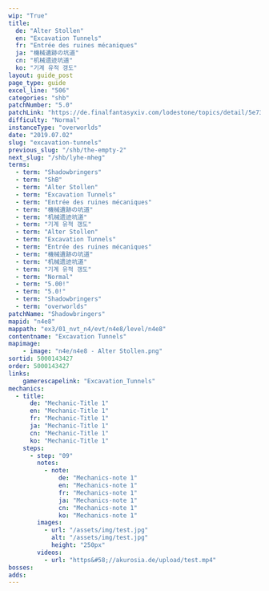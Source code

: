 ```yaml
---
wip: "True"
title:
  de: "Alter Stollen"
  en: "Excavation Tunnels"
  fr: "Entrée des ruines mécaniques"
  ja: "機械遺跡の坑道"
  cn: "机械遗迹坑道"
  ko: "기계 유적 갱도"
layout: guide_post
page_type: guide
excel_line: "506"
categories: "shb"
patchNumber: "5.0"
patchLink: "https://de.finalfantasyxiv.com/lodestone/topics/detail/5e73c51856d5f1a693b878db0301e239d767c3e9"
difficulty: "Normal"
instanceType: "overworlds"
date: "2019.07.02"
slug: "excavation-tunnels"
previous_slug: "/shb/the-empty-2"
next_slug: "/shb/lyhe-mheg"
terms:
  - term: "Shadowbringers"
  - term: "ShB"
  - term: "Alter Stollen"
  - term: "Excavation Tunnels"
  - term: "Entrée des ruines mécaniques"
  - term: "機械遺跡の坑道"
  - term: "机械遗迹坑道"
  - term: "기계 유적 갱도"
  - term: "Alter Stollen"
  - term: "Excavation Tunnels"
  - term: "Entrée des ruines mécaniques"
  - term: "機械遺跡の坑道"
  - term: "机械遗迹坑道"
  - term: "기계 유적 갱도"
  - term: "Normal"
  - term: "5.00!"
  - term: "5.0!"
  - term: "Shadowbringers"
  - term: "overworlds"
patchName: "Shadowbringers"
mapid: "n4e8"
mappath: "ex3/01_nvt_n4/evt/n4e8/level/n4e8"
contentname: "Excavation Tunnels"
mapimage:
    - image: "n4e/n4e8 - Alter Stollen.png"
sortid: 5000143427
order: 5000143427
links:
    gamerescapelink: "Excavation_Tunnels"
mechanics:
  - title:
      de: "Mechanic-Title 1"
      en: "Mechanic-Title 1"
      fr: "Mechanic-Title 1"
      ja: "Mechanic-Title 1"
      cn: "Mechanic-Title 1"
      ko: "Mechanic-Title 1"
    steps:
      - step: "09"
        notes:
          - note:
              de: "Mechanics-note 1"
              en: "Mechanics-note 1"
              fr: "Mechanics-note 1"
              ja: "Mechanics-note 1"
              cn: "Mechanics-note 1"
              ko: "Mechanics-note 1"
        images:
          - url: "/assets/img/test.jpg"
            alt: "/assets/img/test.jpg"
            height: "250px"
        videos:
          - url: "https&#58;//akurosia.de/upload/test.mp4"
bosses:
adds:
---
```

